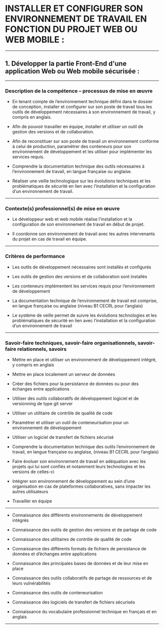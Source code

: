 # **INSTALLER ET CONFIGURER SON ENVIRONNEMENT DE TRAVAIL EN FONCTION DU PROJET WEB OU WEB MOBILE :**
---

## **1. Développer la partie Front-End d'une application Web ou Web mobile sécurisée :**
---


### **Description de la compétence – processus de mise en œuvre**


* En tenant compte de l’environnement technique défini dans le dossier de conception, installer et configurer sur son poste de travail tous les outils de développement nécessaires à son environnement de travail, y compris en anglais.

* Afin de pouvoir travailler en équipe, installer et utiliser un outil de gestion des versions et de collaboration.

* Afin de reconstituer sur son poste de travail un environnement conforme à celui de production, paramétrer des conteneurs pour son environnement de développement et les utiliser pour implémenter les services requis.

* Comprendre la documentation technique des outils nécessaires à l’environnement de travail, en langue
française ou anglaise.

* Réaliser une veille technologique sur les évolutions techniques et les problématiques de sécurité en lien
avec l’installation et la configuration d’un environnement de travail.
---


### **Contexte(s) professionnel(s) de mise en œuvre**


* Le développeur web et web mobile réalise l’installation et la configuration de son environnement de travail en début de projet.

* Il coordonne son environnement de travail avec les autres intervenants du projet en cas de travail en équipe.
---


### **Critères de performance**


* Les outils de développement nécessaires sont installés et configurés

* Les outils de gestion des versions et de collaboration sont installés

* Les conteneurs implémentent les services requis pour l’environnement de développement

* La documentation technique de l’environnement de travail est comprise, en langue française ou anglaise
(niveau B1 CECRL pour l’anglais)

* Le système de veille permet de suivre les évolutions technologies et les problématiques de sécurité en lien avec l’installation et la configuration d’un environnement de travail
---


### **Savoir-faire techniques, savoir-faire organisationnels, savoir-faire relationnels, savoirs**


* Mettre en place et utiliser un environnement de développement intégré, y compris en anglais

* Mettre en place localement un serveur de données

* Créer des fichiers pour la persistance de données ou pour des échanges entre applications

* Utiliser des outils collaboratifs de développement logiciel et de versionning de type git server

* Utiliser un utilitaire de contrôle de qualité de code

* Paramétrer et utiliser un outil de conteneurisation pour un environnement de développement

* Utiliser un logiciel de transfert de fichiers sécurisé

* Comprendre la documentation technique des outils l’environnement de travail, en langue française ou anglaise, (niveau B1 CECRL pour l’anglais)

* Faire évoluer son environnement de travail en adéquation avec les projets qui lui sont confiés et notamment leurs technologies et les versions de celles-ci

* Intégrer son environnement de développement au sein d’une organisation en cas de plateformes collaboratives, sans impacter les autres utilisateurs

* Travailler en équipe

--------------------------------------------------------------------------------------------------------------------------------------------------------------------------------------------

* Connaissance des différents environnements de développement intégrés

* Connaissance des outils de gestion des versions et de partage de code

* Connaissance des utilitaires de contrôle de qualité de code

* Connaissance des différents formats de fichiers de persistance de données et d’échanges entre applications

* Connaissance des principales bases de données et de leur mise en place

* Connaissance des outils collaboratifs de partage de ressources et de leurs vulnérabilités

* Connaissance des outils de conteneurisation

* Connaissance des logiciels de transfert de fichiers sécurisés

* Connaissance du vocabulaire professionnel technique en français et en anglais
---